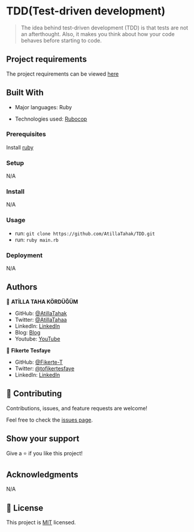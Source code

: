 # TDD(Test-driven development)

> The idea behind test-driven development (TDD) is that tests are not an afterthought. Also, it makes you think about how your code behaves before starting to code.

## Project requirements

The project requirements can be viewed [here](https://github.com/microverseinc/curriculum-transversal-skills/blob/main/testing/tdd_project.md)

## Built With

- Major languages: Ruby

- Technologies used: [Rubocop](https://rubocop.org/)


### Prerequisites

Install [ruby](https://www.ruby-lang.org/en/)

### Setup

N/A

### Install

N/A

### Usage

- run: `git clone https://github.com/AtillaTahak/TDD.git`
- run: `ruby main.rb`

### Deployment

N/A

## Authors

👤 **ATİLLA TAHA KÖRDÜĞÜM**

- GitHub: [@AtillaTahak](https://github.com/AtillaTahak)
- Twitter: [@AtillaTahaa](https://twitter.com/AtillaTahaa)
- LinkedIn: [LinkedIn](https://www.linkedin.com/in/atilla-taha-k%C3%B6rd%C3%BC%C4%9F%C3%BCm-a93702186/)
- Blog: [Blog](https://github.com/AtillaTahak/school_library/blob/dev/atillataha.blogspot.com)
- Youtube: [YouTube](https://www.youtube.com/channel/UCmoD0x4Z9vdG2PCsI5p8FYg)

👤 **Fikerte Tesfaye**

- GitHub: [@Fikerte-T](https://github.com/Fikerte-T)
- Twitter: [@tofikertesfaye](https://twitter.com/tofikertesfaye)
- LinkedIn: [LinkedIn](https://www.linkedin.com/in/fikerte-tesfaye-a68337216/)


## 🤝 Contributing

Contributions, issues, and feature requests are welcome!

Feel free to check the [issues page](https://github.com/Fikerte-T/school-library/issues).

## Show your support

Give a ⭐️ if you like this project!

## Acknowledgments

N/A

## 📝 License

This project is [MIT](./license.md) licensed.
